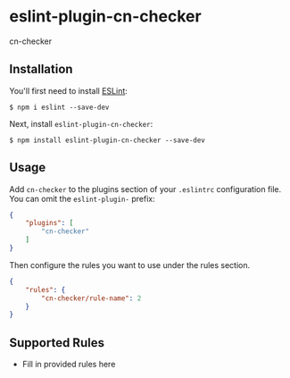 # eslint-plugin-cn-checker

cn-checker

## Installation

You'll first need to install [ESLint](http://eslint.org):

```
$ npm i eslint --save-dev
```

Next, install `eslint-plugin-cn-checker`:

```
$ npm install eslint-plugin-cn-checker --save-dev
```


## Usage

Add `cn-checker` to the plugins section of your `.eslintrc` configuration file. You can omit the `eslint-plugin-` prefix:

```json
{
    "plugins": [
        "cn-checker"
    ]
}
```


Then configure the rules you want to use under the rules section.

```json
{
    "rules": {
        "cn-checker/rule-name": 2
    }
}
```

## Supported Rules

* Fill in provided rules here





